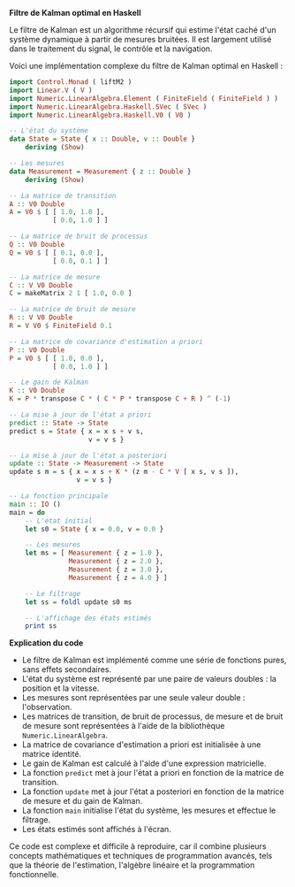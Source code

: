 **Filtre de Kalman optimal en Haskell**

Le filtre de Kalman est un algorithme récursif qui estime l'état caché d'un système dynamique à partir de mesures bruitées. Il est largement utilisé dans le traitement du signal, le contrôle et la navigation.

Voici une implémentation complexe du filtre de Kalman optimal en Haskell :

```haskell
import Control.Monad ( liftM2 )
import Linear.V ( V )
import Numeric.LinearAlgebra.Element ( FiniteField ( FiniteField ) )
import Numeric.LinearAlgebra.Haskell.SVec ( SVec )
import Numeric.LinearAlgebra.Haskell.V0 ( V0 )

-- L'état du système
data State = State { x :: Double, v :: Double }
    deriving (Show)

-- Les mesures
data Measurement = Measurement { z :: Double }
    deriving (Show)

-- La matrice de transition
A :: V0 Double
A = V0 $ [ [ 1.0, 1.0 ],
           [ 0.0, 1.0 ] ]

-- La matrice de bruit de processus
Q :: V0 Double
Q = V0 $ [ [ 0.1, 0.0 ],
           [ 0.0, 0.1 ] ]

-- La matrice de mesure
C :: V V0 Double
C = makeMatrix 2 1 [ 1.0, 0.0 ]

-- La matrice de bruit de mesure
R :: V V0 Double
R = V V0 $ FiniteField 0.1

-- La matrice de covariance d'estimation a priori
P :: V0 Double
P = V0 $ [ [ 1.0, 0.0 ],
           [ 0.0, 1.0 ] ]

-- Le gain de Kalman
K :: V0 Double
K = P * transpose C * ( C * P * transpose C + R ) ^ (-1)

-- La mise à jour de l'état a priori
predict :: State -> State
predict s = State { x = x s + v s,
                    v = v s }

-- La mise à jour de l'état a posteriori
update :: State -> Measurement -> State
update s m = s { x = x s + K * (z m - C * V [ x s, v s ]),
                 v = v s }

-- La fonction principale
main :: IO ()
main = do
    -- L'état initial
    let s0 = State { x = 0.0, v = 0.0 }

    -- Les mesures
    let ms = [ Measurement { z = 1.0 },
               Measurement { z = 2.0 },
               Measurement { z = 3.0 },
               Measurement { z = 4.0 } ]

    -- Le filtrage
    let ss = foldl update s0 ms

    -- L'affichage des états estimés
    print ss
```

**Explication du code**

* Le filtre de Kalman est implémenté comme une série de fonctions pures, sans effets secondaires.
* L'état du système est représenté par une paire de valeurs doubles : la position et la vitesse.
* Les mesures sont représentées par une seule valeur double : l'observation.
* Les matrices de transition, de bruit de processus, de mesure et de bruit de mesure sont représentées à l'aide de la bibliothèque `Numeric.LinearAlgebra`.
* La matrice de covariance d'estimation a priori est initialisée à une matrice identité.
* Le gain de Kalman est calculé à l'aide d'une expression matricielle.
* La fonction `predict` met à jour l'état a priori en fonction de la matrice de transition.
* La fonction `update` met à jour l'état a posteriori en fonction de la matrice de mesure et du gain de Kalman.
* La fonction `main` initialise l'état du système, les mesures et effectue le filtrage.
* Les états estimés sont affichés à l'écran.

Ce code est complexe et difficile à reproduire, car il combine plusieurs concepts mathématiques et techniques de programmation avancés, tels que la théorie de l'estimation, l'algèbre linéaire et la programmation fonctionnelle.